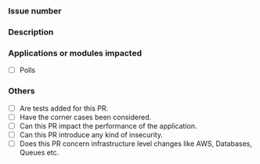 <!--Details about this PR-->


### Issue number

<!--Which issue does this PR address-->


### Description

<!--Describe the PR in detail-->

### Applications or modules impacted

<!--Select the applications/modules that can be impacted after merging this PR-->

- [ ] Polls

### Others

<!--Other considerations for the reviewers-->

- [ ] Are tests added for this PR.
- [ ] Have the corner cases been considered.
- [ ] Can this PR impact the performance of the application.
- [ ] Can this PR introduce any kind of insecurity.
- [ ] Does this PR concern infrastructure level changes like AWS, Databases, Queues etc.
